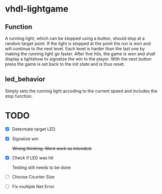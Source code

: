 # vhdl-lightgame


## Function

A running light, which can be stopped using a button, should stop at a random target point. If the light is stopped at the point the run is won and will continue to the next level. Each level is harder than the last one by making the running light go faster.
After five hits, the game is won and shall display a lightshow to signalize the win to the player. With the next button press the game is set back to the init state and is thus reset.

## led_behavior

Simply sets the running light accoding to the current speed and includes the stop function.


# TODO
- [x] Determate target LED
- [x] Signalize win

  ~~Wrong thinking. Wont work as intended.~~
  
- [x] Check if LED was hit

  Testing still needs to be done

- [ ] Choose Counter Size
- [ ] Fix multiple Net Error